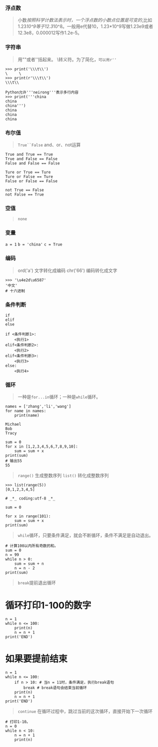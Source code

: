### 浮点数
> 小数*按照科学计数法表示时，一个浮点数的小数点位置是可变的*,比如1.23*10^9等于12.3*10^8。一般用e代替10，1.23*10^9写做1.23e9或者12.3e8，0.000012写作1.2e-5。
### 字符串
> 用""或者''括起来。
> \\转义符。为了简化，`可以用r''`
```
>>> print('\\\t\\')
\     \
>>> print(r'\\\t\\')
\\\t\\
```
```
Python允许'''neirong'''表示多行内容
>>> print('''china
china
china''')
china
china
china
```
### 布尔值
> `True``False`
> and、or、not运算
```
True and True == True
True and False == False
False and False == False
```
```
Ture or True == Ture
Ture or False == Ture
False or False == False
```
```
not True == False
not False == True
```
### 空值
> `none`
### 变量
`a = 1`
`b = 'china'`
`c = True`
### 编码
> ord('a') 文字转化成编码
> chr('66') 编码转化成文字
```
>>> '\u4e2d\u6587'
'中文'
# 十六进制
```
### 条件判断
```
if
elif
else

if <条件判断1>:
	<执行1>
elif<条件判断2>:
	<执行2>
elif<条件判断3>:
	<执行3>
else:
	<执行4>
```
### 循环
> 一种是`for...in`循环；一种是`while`循环。
```
names = ['zhang','li','wang']
for name in names:
	print(name)

Michael
Bob
Tracy
```

```
sum = 0
for x in [1,2,3,4,5,6,7,8,9,10]:
	sum = sum + x
print(sum)
# 输出55
55
```
> `range()` 生成整数序列
> `list()` 转化成整数序列
```
>>> list(range(5))
[0,1,2,3,4,5]
```
```
# _*_ coding:utf-8 _*_

sum = 0

for x in range(101):
	sum = sum + x
print(sum)
```
> `while`循环，只要条件满足，就会不断循环，条件不满足是自动退出。
```
# 计算100以内所有奇数的和。
sum = 0
n = 99
while n > 0:
	sum = sum + n
	n = n - 2
print(sum)
```
> `break`提前退出循环
# 循环打印1-100的数字
```
n = 1
while n <= 100:
	print(n)
	n = n + 1
print('END')
```
# 如果要提前结束
```
n = 1
while n <= 100:
	if n > 10: # 当n = 11时，条件满足，执行break语句
		break # break语句会结束当前循环
	print(n)
	n = n + 1
print('END')
```
> `continue` 在循环过程中，跳过当前的这次循环，直接开始下一次循环
```
# 打印1-10。
n = 0
while n < 10:
	n = n + 1
	print(n)
```

